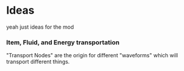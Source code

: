 # Ideas

yeah just ideas for the mod 

### Item, Fluid, and Energy transportation

"Transport Nodes" are the origin for different "waveforms" which will transport different things.
